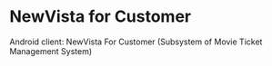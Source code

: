 # NewVista for Customer
Android client: NewVista For Customer (Subsystem of Movie Ticket Management System)
